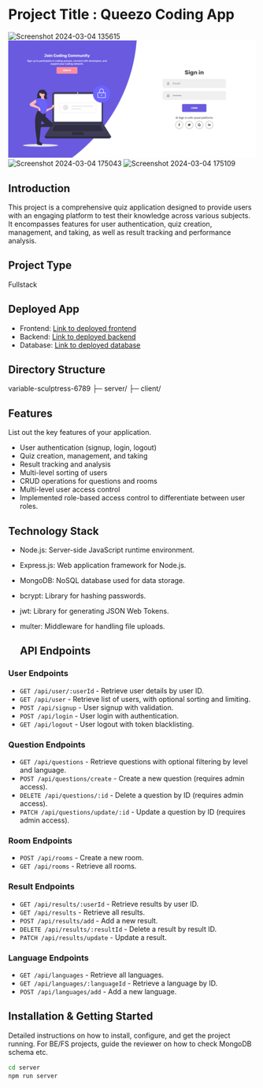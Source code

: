 # Project Title : Queezo Coding App

![Screenshot 2024-03-04 135615](https://github.com/ShlokGaikwad/variable-sculptress-6789/assets/99670746/1f291d9c-47ba-4992-b74f-238ccfa70a1e)
![Project Logo](client/assets/images/login.png)
![Screenshot 2024-03-04 175043](https://github.com/ShlokGaikwad/variable-sculptress-6789/assets/99670746/ec2b3ec7-a6f7-49b7-81a7-55745b52b4e1)
![Screenshot 2024-03-04 175109](https://github.com/ShlokGaikwad/variable-sculptress-6789/assets/99670746/5ca44227-5fd6-4d48-a00b-b994d290d104)


## Introduction
This project is a comprehensive quiz application designed to provide users with an engaging platform to test their knowledge across various subjects. It encompasses features for user authentication, quiz creation, management, and taking, as well as result tracking and performance analysis.

## Project Type
Fullstack

## Deployed App
- Frontend: [Link to deployed frontend](https://variable-sculptress-6789-zeta.vercel.app/)
- Backend: [Link to deployed backend](https://variable-sculptress-6789-e41a.onrender.com)
- Database: [Link to deployed database](mongodb+srv://masai:****@cluster0.rkxhwns.mongodb.net/quizApp?retryWrites=true&w=majority)

## Directory Structure
variable-sculptress-6789
├─ server/
├─ client/

## Features
List out the key features of your application.
- User authentication (signup, login, logout)
- Quiz creation, management, and taking
- Result tracking and analysis
- Multi-level sorting of users
- CRUD operations for questions and rooms
- Multi-level user access control
- Implemented role-based access control to differentiate between user roles.

## Technology Stack
- Node.js: Server-side JavaScript runtime environment.
- Express.js: Web application framework for Node.js.
- MongoDB: NoSQL database used for data storage.
- bcrypt: Library for hashing passwords.
- jwt: Library for generating JSON Web Tokens.
- multer: Middleware for handling file uploads.

  ## API Endpoints

### User Endpoints
- `GET /api/user/:userId` - Retrieve user details by user ID.
- `GET /api/user` - Retrieve list of users, with optional sorting and limiting.
- `POST /api/signup` - User signup with validation.
- `POST /api/login` - User login with authentication.
- `GET /api/logout` - User logout with token blacklisting.

### Question Endpoints
- `GET /api/questions` - Retrieve questions with optional filtering by level and language.
- `POST /api/questions/create` - Create a new question (requires admin access).
- `DELETE /api/questions/:id` - Delete a question by ID (requires admin access).
- `PATCH /api/questions/update/:id` - Update a question by ID (requires admin access).

### Room Endpoints
- `POST /api/rooms` - Create a new room.
- `GET /api/rooms` - Retrieve all rooms.

### Result Endpoints
- `GET /api/results/:userId` - Retrieve results by user ID.
- `GET /api/results` - Retrieve all results.
- `POST /api/results/add` - Add a new result.
- `DELETE /api/results/:resultId` - Delete a result by result ID.
- `PATCH /api/results/update` - Update a result.

### Language Endpoints
- `GET /api/languages` - Retrieve all languages.
- `GET /api/languages/:languageId` - Retrieve a language by ID.
- `POST /api/languages/add` - Add a new language.


## Installation & Getting Started
Detailed instructions on how to install, configure, and get the project running. For BE/FS projects, guide the reviewer on how to check MongoDB schema etc.
```bash
cd server
npm run server
